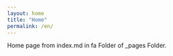 ```yaml
---
layout: home
title: "Home"
permalink: /en/
---
```


Home page from index.md in fa Folder of _pages Folder.
